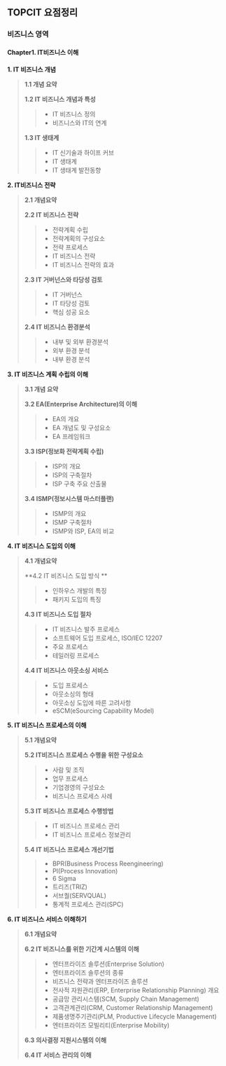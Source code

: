 ## TOPCIT 요점정리

### 비즈니스 영역

#### Chapter1. IT비즈니스 이해 

**1. IT 비즈니스 개념**

> **1.1 개념 요약**
>
> **1.2 IT 비즈니스 개념과 특성**
>
> > - IT 비즈니스 정의 
> > - 비즈니스와 IT의 연계 
>
> **1.3 IT 생태계**
>
> > * IT 신기술과 하이프 커브 
> > * IT 생태계
> > * IT 생태계 발전동향 



**2. IT비즈니스 전략**

> **2.1 개념요약**
>
> **2.2 IT 비즈니스 전략**
>
> > - 전략계획 수립 
> > - 전략계획의 구성요소 
> > - 전략 프로세스
> > - IT 비즈니스 전략 
> > - IT 비즈니스 전략의 효과 
>
> **2.3 IT 거버넌스와 타당성 검토**
>
> > - IT 거버넌스 
> > - IT 타당성 검토 
> > - 핵심 성공 요소 
>
> **2.4 IT 비즈니스 환경분석**
>
> > - 내부 및 외부 환경분석
> > - 외부 환경 분석
> > - 내부 환경 분석 



**3. IT 비즈니스 계획 수립의 이해**

> **3.1 개념 요약**
>
> **3.2 EA(Enterprise Architecture)의 이해**
>
> > - EA의 개요 
> > - EA 개념도 및 구성요소 
> > - EA 프레임워크 
>
> **3.3 ISP(정보화 전략계획 수립)**
>
> > - ISP의 개요 
> > - ISP의 구축절차
> > - ISP 구축 주요 산출물 
>
> **3.4 ISMP(정보시스템 마스터플랜)**
>
> > - ISMP의 개요 
> > - ISMP 구축절차 
> > - ISMP와 ISP, EA의 비교 



**4. IT 비즈니스 도입의 이해**

> **4.1 개념요약**
>
> **4.2 IT 비즈니스 도입 방식 **
>
> > - 인하우스 개발의 특징
> > - 패키지 도입의 특징
>
> **4.3 IT 비즈니스 도입 절차**
>
> > - IT 비즈니스 발주 프로세스 
> > - 소프트웨어 도입 프로세스, ISO/IEC 12207
> > - 주요 프로세스 
> > - 테일러링 프로세스 
>
> **4.4 IT 비즈니스 아웃소싱 서비스**
>
> > - 도입 프로세스 
> > - 아웃소싱의 형태 
> > - 아웃소싱 도입에 따른 고려사항 
> > - eSCM(eSourcing Capability Model)



**5. IT 비즈니스 프로세스의 이해**

> **5.1 개념요약**
>
> **5.2 IT비즈니스 프로세스 수행을 위한 구성요소**
>
> > - 사람 및 조직 
> > - 업무 프로세스 
> > - 기업경영의 구성요소 
> > - 비즈니스 프로세스 사례 
>
> **5.3 IT 비즈니스 프로세스 수행방법**
>
> > - IT 비즈니스 프로세스 관리 
> > - IT 비즈니스 프로세스 정보관리 
>
> **5.4 IT 비즈니스 프로세스 개선기법**
>
> > - BPR(Business Process Reengineering)
> > - PI(Process Innovation)
> > - 6 Sigma
> > - 트리즈(TRIZ)
> > - 서브퀄(SERVQUAL)
> > - 통계적 프로세스 관리(SPC)



**6. IT 비즈니스 서비스 이해하기**

> **6.1 개념요약**
>
> **6.2 IT 비즈니스를 위한 기간계 시스템의 이해**
>
> > - 엔터프라이즈 솔루션(Enterprise Solution)
> > - 엔터프라이즈 솔루션의 종류 
> > - 비즈니스 전략과 엔터프라이즈 솔루션 
> > - 전사적 자원관리(ERP, Enterprise Relationship Planning) 개요
> > - 공급망 관리시스템(SCM, Supply Chain Management)
> > - 고객관계관리(CRM, Customer Relationship Management)
> > - 제품생명주기관리(PLM, Productive Lifecycle Management)
> > - 엔터프라이즈 모빌리티(Enterprise Mobility)
>
> **6.3 의사결정 지원시스템의 이해**
>
> **6.4 IT 서비스 관리의 이해**
>
> > 
